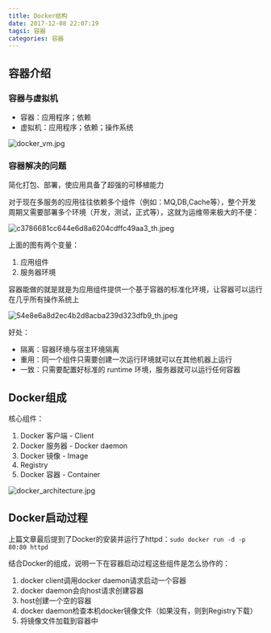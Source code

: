 ```yaml
---
title: Docker结构
date: 2017-12-08 22:07:19
tagsi: 容器
categories: 容器
---
```


## 容器介绍

### 容器与虚拟机

- 容器：应用程序；依赖
- 虚拟机：应用程序；依赖；操作系统

![docker_vm.jpg](https://ooo.0o0.ooo/2017/06/21/594a1480eb090.jpg)

### 容器解决的问题

简化打包、部署，使应用具备了超强的可移植能力

对于现在多服务的应用往往依赖多个组件（例如：MQ,DB,Cache等），整个开发周期又需要部署多个环境（开发，测试，正式等），这就为运维带来极大的不便：

![c3786681cc644e6d8a6204cdffc49aa3_th.jpeg](https://ooo.0o0.ooo/2017/06/21/594a17934f0dd.jpeg)

上面的图有两个变量：

1. 应用组件
2. 服务器环境

容器能做的就是就是为应用组件提供一个基于容器的标准化环境，让容器可以运行在几乎所有操作系统上

![54e8e6a8d2ec4b2d8acba239d323dfb9_th.jpeg](https://ooo.0o0.ooo/2017/06/21/594a19569b110.jpeg)

好处：

- 隔离：容器环境与宿主环境隔离
- 重用：同一个组件只需要创建一次运行环境就可以在其他机器上运行
- 一致：只需要配置好标准的 runtime 环境，服务器就可以运行任何容器

## Docker组成

核心组件：

1. Docker 客户端 - Client
2. Docker 服务器 - Docker daemon
3. Docker 镜像 - Image
4. Registry
5. Docker 容器 - Container

![docker_architecture.jpg](https://ooo.0o0.ooo/2017/06/21/594a29f4c365c.jpg)

## Docker启动过程

上篇文章最后提到了Docker的安装并运行了httpd：`sudo docker run -d -p 80:80 httpd`

结合Docker的组成，说明一下在容器启动过程这些组件是怎么协作的：

1. docker client调用docker daemon请求启动一个容器
2. docker daemon会向host请求创建容器
3. host创建一个空的容器
4. docker daemon检查本机docker镜像文件（如果没有，则到Registry下载）
5. 将镜像文件加载到容器中
